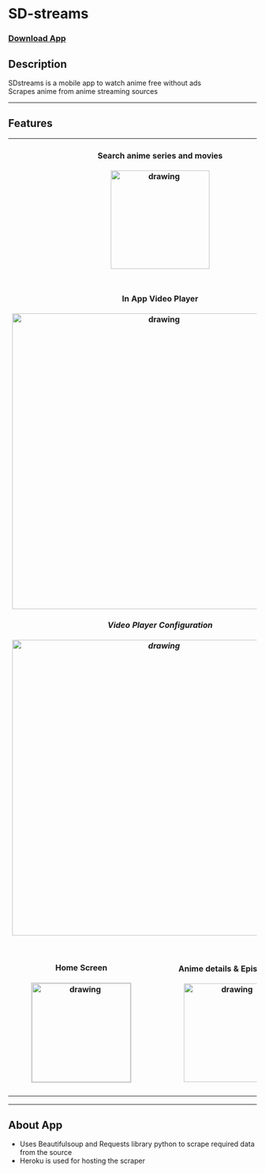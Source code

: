 # SD-streams

### [Download App](https://github.com/safiuddin786/SD-streams/releases/download/v1.0/sdflix.apk)


## Description
SDstreams is a mobile app to watch anime free without ads<br>
Scrapes anime from anime streaming sources
<br>

* * *

## Features
<table>
	 <tbody>
 	<tr> 
    <td colspan = 2>  <center> <h4>Search anime series and movies <br> </br><img src="https://github.com/safiuddin786/SD-streams/blob/master/screenshots/search_screen.jpg?raw=true" alt="drawing" width="200"/> </center> </td>
        </tr>
        <tr> 
    <td colspan = 2>  <center> <h4>In App Video Player <br> </br><img src="https://github.com/safiuddin786/SD-streams/blob/master/screenshots/player_fullscreen.jpg?raw=true" alt="drawing" width="600"/> </center>  
        <center> <h5> <i> Video Player Configuration </i> <br> </br><img src="https://github.com/safiuddin786/SD-streams/blob/master/screenshots/player_config.jpg?raw=true" alt="drawing" width="600"/> </center></td>
        </tr>
        <tr> 
    <td>  <center> <h4>Home Screen <br> </br><img src="https://github.com/safiuddin786/SD-streams/blob/master/screenshots/home_screen.jpg?raw=true" alt="drawing" width="200" style="border:2px solid #d9d9d9"/> </center> </td>
    <td> <center> <h4>Anime details & Episode List <br> </br><img src="https://github.com/safiuddin786/SD-streams/blob/master/screenshots/anime_screen.jpg?raw=true" alt="drawing" width="200"/> </center> </td>
        </tr>
    </tbody>
</table>


* * *

## About App
- Uses Beautifulsoup and Requests library python to scrape required data from the source
- Heroku is used for hosting the scraper

